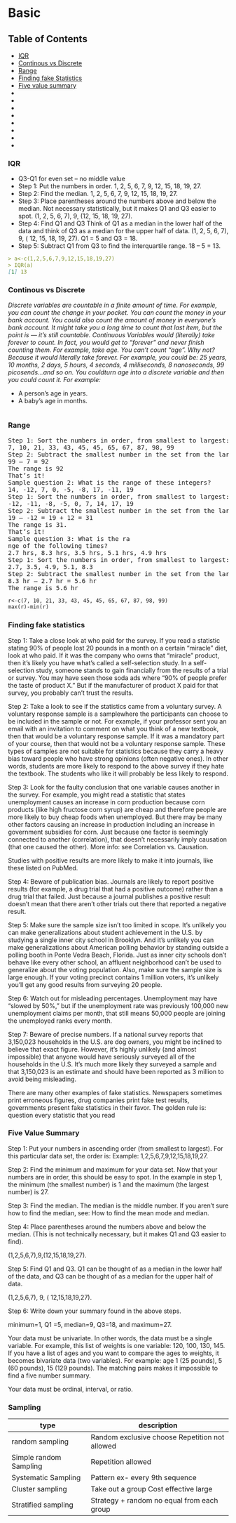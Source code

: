 # Basic
## Table of Contents 
* [IQR](#IQR)
* [Continous vs Discrete](#cvd)
* [Range](#range)
* [Finding fake Statistics](#fake)
* [Five value summary](#fivevalue)
* [](#)
* [](#)
* [](#)
* [](#)
* [](#)
* [](#)
* [](#)
* [](#)
### IQR <a name="IQR"></a>
*	Q3-Q1 for even set – no middle value
*	Step 1: Put the numbers in order.
1, 2, 5, 6, 7, 9, 12, 15, 18, 19, 27.
*	Step 2: Find the median.
1, 2, 5, 6, 7, 9, 12, 15, 18, 19, 27.
*	Step 3: Place parentheses around the numbers above and below the median. 
Not necessary statistically, but it makes Q1 and Q3 easier to spot.
(1, 2, 5, 6, 7), 9, (12, 15, 18, 19, 27).
*	Step 4: Find Q1 and Q3
Think of Q1 as a median in the lower half of the data and think of Q3 as a median for the upper half of data.
(1, 2, 5, 6, 7),  9, ( 12, 15, 18, 19, 27). Q1 = 5 and Q3 = 18.
*	Step 5: Subtract Q1 from Q3 to find the interquartile range.
18 – 5 = 13.
```markdown
> a<-c(1,2,5,6,7,9,12,15,18,19,27)
> IQR(a)
[1] 13
```

### Continous vs Discrete <a name="cvd"></a>
_Discrete variables are countable in a finite amount of time. For example, you can count the change in your pocket. You can count the money in your bank account. You could also count the amount of money in everyone’s bank account. It might take you a long time to count that last item, but the point is — it’s still countable._
_Continuous Variables would (literally) take forever to count. In fact, you would get to “forever” and never finish counting them. For example, take age. You can’t count “age”. Why not? Because it would literally take forever. For example, you could be:
25 years, 10 months, 2 days, 5 hours, 4 seconds, 4 milliseconds, 8 nanoseconds, 99 picosends…and so on. You couldturn age into a discrete variable and then you could count it. For example:_
*	A person’s age in years.
*	A baby’s age in months.
```markdown
```
### Range  <a name="range"></a>

<pre>
Step 1: Sort the numbers in order, from smallest to largest:
7, 10, 21, 33, 43, 45, 45, 65, 67, 87, 98, 99
Step 2: Subtract the smallest number in the set from the largest number in the set:
99 – 7 = 92
The range is 92
That’s it!
Sample question 2: What is the range of these integers?
14, -12, 7, 0, -5, -8, 17, -11, 19
Step 1: Sort the numbers in order, from smallest to largest:
-12, -11, -8, -5, 0, 7, 14, 17, 19
Step 2: Subtract the smallest number in the set from the largest number in the set:
19 – -12 = 19 + 12 = 31
The range is 31.
That’s it!
Sample question 3: What is the ra
nge of the following times?
2.7 hrs, 8.3 hrs, 3.5 hrs, 5.1 hrs, 4.9 hrs
Step 1: Sort the numbers in order, from smallest to largest:
2.7, 3.5, 4.9, 5.1, 8.3
Step 2: Subtract the smallest number in the set from the largest number in the set:
8.3 hr – 2.7 hr = 5.6 hr
The range is 5.6 hr
</pre>
```markdown
r<-c(7, 10, 21, 33, 43, 45, 45, 65, 67, 87, 98, 99)
max(r)-min(r)
```
### Finding fake statistics <a name="fake"></a>
Step 1: Take a close look at who paid for the survey. If you read a statistic stating 90% of people lost 20 pounds in a month on a certain “miracle” diet, look at who paid. If it was the company who owns that “miracle” product, then it’s likely you have what’s called a self-selection study. In a self-selection study, someone stands to gain financially from the results of a trial or survey. You may have seen those soda ads where “90% of people prefer the taste of product X.” But if the manufacturer of product X paid for that survey, you probably can’t trust the results.

Step 2: Take a look to see if the statistics came from a voluntary survey. A voluntary response sample is a samplewhere the participants can choose to be included in the sample or not. For example, if your professor sent you an email with an invitation to comment on what you think of a new textbook, then that would be a voluntary response sample. If it was a mandatory part of your course, then that would not be a voluntary response sample. These types of samples are not suitable for statistics because they carry a heavy bias toward people who have strong opinions (often negative ones). In other words, students are more likely to respond to the above survey if they hate the textbook. The students who like it will probably be less likely to respond.

Step 3: Look for the faulty conclusion that one variable causes another in the survey. For example, you might read a statistic that states unemployment causes an increase in corn production because corn products (like high fructose corn syrup) are cheap and therefore people are more likely to buy cheap foods when unemployed. But there may be many other factors causing an increase in production including an increase in government subsidies for corn. Just because one factor is seemingly connected to another (correlation), that doesn’t necessarily imply causation (that one caused the other). More info: see Correlation vs. Causation.
 
Studies with positive results are more likely to make it into journals, like these listed on PubMed.


Step 4: Beware of publication bias. Journals are likely to report positive results (for example, a drug trial that had a positive outcome) rather than a drug trial that failed. Just because a journal publishes a positive result doesn’t mean that there aren’t other trials out there that reported a negative result.

Step 5: Make sure the sample size isn’t too limited in scope. It’s unlikely you can make generalizations about student achievement in the U.S. by studying a single inner city school in Brooklyn. And it’s unlikely you can make generalizations about American polling behavior by standing outside a polling booth in Ponte Vedra Beach, Florida. Just as inner city schools don’t behave like every other school, an affluent neighborhood can’t be used to generalize about the voting population. Also, make sure the sample size is large enough. If your voting precinct contains 1 million voters, it’s unlikely you’ll get any good results from surveying 20 people.

Step 6: Watch out for misleading percentages. Unemployment may have “slowed by 50%,” but if the unemployment rate was previously 100,000
new unemployment claims per month, that still means 50,000 people are joining the unemployed ranks every month.

Step 7: Beware of precise numbers. If a national survey reports that 3,150,023 households in the U.S. are dog owners, you might be inclined to believe that exact figure. However, it’s highly unlikely (and almost impossible) that anyone would have seriously surveyed all of the households in the U.S. It’s much more likely they surveyed a sample and that 3,150,023 is an estimate and should have been reported as 3 million to avoid being misleading.

There are many other examples of fake statistics. Newspapers sometimes print erroneous figures, drug companies print fake test results, governments present fake statistics in their favor. The golden rule is: question every statistic that you read

### Five Value Summary  <a name="fivevalue"></a>
Step 1: Put your numbers in ascending order (from smallest to largest). For this particular data set, the order is:
Example: 1,2,5,6,7,9,12,15,18,19,27.

Step 2: Find the minimum and maximum for your data set. Now that your numbers are in order, this should be easy to spot.
In the example in step 1, the minimum (the smallest number) is 1 and the maximum (the largest number) is 27.

Step 3: Find the median. The median is the middle number. If you aren’t sure how to find the median, see: How to find the mean mode and median.

Step 4: Place parentheses around the numbers above and below the median. 
(This is not technically necessary, but it makes Q1 and Q3 easier to find).

(1,2,5,6,7),9,(12,15,18,19,27).

Step 5: Find Q1 and Q3. Q1 can be thought of as a median in the lower half of the data, and Q3 can be thought of as a median for the upper half of data.

(1,2,5,6,7),  9, ( 12,15,18,19,27).

Step 6: Write down your summary found in the above steps.

minimum=1,  Q1 =5, median=9,  Q3=18, and maximum=27.

Your data must be univariate. In other words, the data must be a single variable. For example, this list of weights is one variable: 120, 100, 130, 145. If you have a list of ages and you want to compare the ages to weights, it becomes bivariate data (two variables). For example: age 1 (25 pounds), 5 (60 pounds), 15 (129 pounds). The matching pairs makes it impossible to find a five number summary.

Your data must be ordinal, interval, or ratio.

### Sampling <a name="sampling"></a>
type | description
--------- | --------
random sampling |	Random exclusive choose Repetition not allowed
Simple random Sampling	| Repetition allowed
Systematic Sampling	| Pattern ex- every 9th sequence
Cluster sampling |	Take out a group Cost effective large 
Stratified sampling |	Strategy + random no equal from each group

###  <a name=""></a>
```markdown
```
###  <a name=""></a>
```markdown
```
###  <a name=""></a>
```markdown
```
###  <a name=""></a>
```markdown
```
###  <a name=""></a>
```markdown
```
###  <a name=""></a>
```markdown
```
###  <a name=""></a>
```markdown
```
###  <a name=""></a>
```markdown
```

